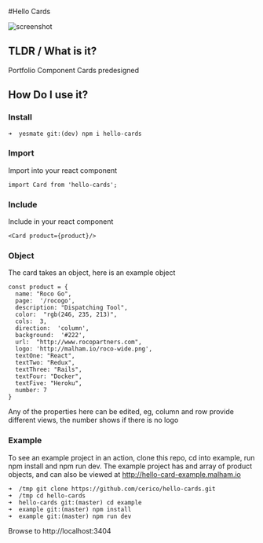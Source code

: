 #Hello Cards

![screenshot](https://s3.eu-west-2.amazonaws.com/io1937/screenshots/hello-cards.jpeg)

## TLDR / What is it?

Portfolio Component Cards predesigned

## How Do I use it?

### Install

```
➜  yesmate git:(dev) npm i hello-cards
```

### Import

Import into your react component

```
import Card from 'hello-cards';
```

### Include

Include in your react component

```
<Card product={product}/>
```

### Object

The card takes an object, here is an example object

```
const product = {
  name: "Roco Go",
  page:  '/rocogo',
  description: "Dispatching Tool",
  color:  "rgb(246, 235, 213)",
  cols:  3,
  direction:  'column',
  background:  '#222',
  url:  "http://www.rocopartners.com",
  logo: 'http://malham.io/roco-wide.png',
  textOne: "React",
  textTwo: "Redux",
  textThree: "Rails",
  textFour: "Docker",
  textFive: "Heroku",
  number: 7
}
```

Any of the properties here can be edited, eg, column and row provide different views, the number shows if there is no logo

### Example

To see an example project in an action, clone this repo, cd into example, run npm install and npm run dev. The example project has and array of product objects, and can also be viewed at http://hello-card-example.malham.io

```
➜  /tmp git clone https://github.com/cerico/hello-cards.git
➜  /tmp cd hello-cards
➜  hello-cards git:(master) cd example
➜  example git:(master) npm install
➜  example git:(master) npm run dev
```

Browse to http://localhost:3404
